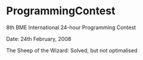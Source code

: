 # ProgrammingContest

8th BME International 24-hour Programming Contest

Date: 24th February, 2008


The Sheep of the Wizard: Solved, but not optimalised
